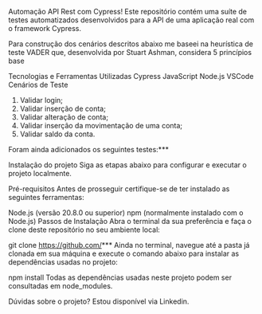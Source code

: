 Automação API Rest com Cypress!
Este repositório contém uma suíte de testes automatizados desenvolvidos para a API de uma aplicação real com o framework Cypress.

Para construção dos cenários descritos abaixo me baseei na heurística de teste VADER que, desenvolvida por Stuart Ashman, considera 5 princípios base

Tecnologias e Ferramentas Utilizadas
Cypress
JavaScript
Node.js
VSCode
Cenários de Teste
1. Validar login;
2. Validar inserção de conta;
3. Validar alteração de conta;
4. Validar inserção da movimentação de uma conta;
5. Validar saldo da conta.

Foram ainda adicionados os seguintes testes:***

Instalação do projeto
Siga as etapas abaixo para configurar e executar o projeto localmente.

Pré-requisitos
Antes de prosseguir certifique-se de ter instalado as seguintes ferramentas:

Node.js (versão 20.8.0 ou superior)
npm (normalmente instalado com o Node.js)
Passos de Instalação
Abra o terminal da sua preferência e faça o clone deste repositório no seu ambiente local:

git clone https://github.com/***
Ainda no terminal, navegue até a pasta já clonada em sua máquina e execute o comando abaixo para instalar as dependências usadas no projeto:

npm install
Todas as dependências usadas neste projeto podem ser consultadas em node_modules.


Dúvidas sobre o projeto?
Estou disponível via Linkedin.
